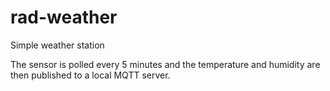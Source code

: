 # rad-weather
Simple weather station

The sensor is polled every 5 minutes and the temperature and humidity are then published to a local MQTT server.
